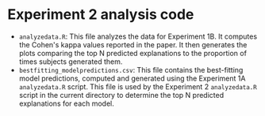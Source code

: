 Experiment 2 analysis code
===========================

* `analyzedata.R`: This file analyzes the data for Experiment 1B. It computes the Cohen's kappa values reported in the paper. It then generates the plots comparing the top N predicted explanations to the proportion of times subjects generated them.
* `bestfitting_modelpredictions.csv`: This file contains the best-fitting model predictions, computed and generated using the Experiment 1A `analyzedata.R` script. This file is used by the Experiment 2 `analyzedata.R` script in the current directory to determine the top N predicted explanations for each model.
